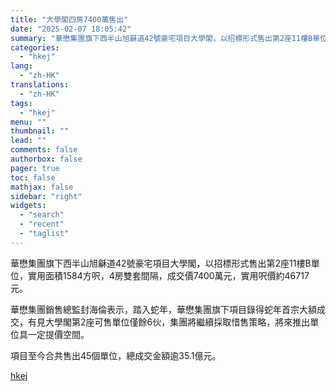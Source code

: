 ```yaml
---
title: "大學閣四房7400萬售出"
date: "2025-02-07 18:05:42"
summary: "華懋集團旗下西半山旭龢道42號豪宅項目大學閣，以招標形式售出第2座11樓B單位，實用面積1584方呎..."
categories:
  - "hkej"
lang:
  - "zh-HK"
translations:
  - "zh-HK"
tags:
  - "hkej"
menu: ""
thumbnail: ""
lead: ""
comments: false
authorbox: false
pager: true
toc: false
mathjax: false
sidebar: "right"
widgets:
  - "search"
  - "recent"
  - "taglist"
---
```


華懋集團旗下西半山旭龢道42號豪宅項目大學閣，以招標形式售出第2座11樓B單位，實用面積1584方呎，4房雙套間隔，成交價7400萬元，實用呎價約46717元。

華懋集團銷售總監封海倫表示，踏入蛇年，華懋集團旗下項目錄得蛇年首宗大額成交，有見大學閣第2座可售單位僅餘6伙，集團將繼續採取惜售策略，將來推出單位具一定提價空間。

項目至今合共售出45個單位，總成交金額逾35.1億元。

[hkej](https://www2.hkej.com/instantnews/property/article/3995215/%E5%A4%A7%E5%AD%B8%E9%96%A3%E5%9B%9B%E6%88%BF7400%E8%90%AC%E5%94%AE%E5%87%BA)
